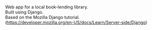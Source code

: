 Web app for a local book-lending library.<br/>
Built using Django.<br/>
Based on the Mozilla Django tutorial.<br/>
(https://developer.mozilla.org/en-US/docs/Learn/Server-side/Django)
